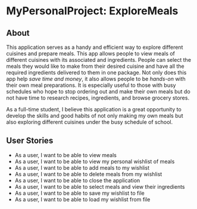# MyPersonalProject: ExploreMeals

## About

This application serves as a handy and efficient way to explore different cuisines and prepare meals. 
This app allows people to view meals of different cuisines with its associated and ingredients.
People can select the meals they would like to make from their desired cuisine and have all the required ingredients delivered to them in one package. 
Not only does this app help *save time and money*, it also allows people to be *hands-on* with their own meal preparations. It is especially useful to those with busy schedules who hope to stop ordering out and make their own meals but do not have time to research recipes, ingredients, and browse grocery stores. 

As a full-time student, I believe this application is a great opportunity to develop the skills and good habits of not only making my own meals but also exploring different cuisines under the busy schedule of school.

## User Stories
- As a user, I want to be able to view meals
- As a user, I want to be able to view my personal wishlist of meals
- As a user, I want to be able to add meals to my wishlist
- As a user, I want to be able to delete meals from my wishlist
- As a user, I want to be able to close the application 
- As a user, I want to be able to select meals and view their ingredients
- As a user, I want to be able to save my wishlist to file
- As a user, I want to be able to load my wishlist from file



